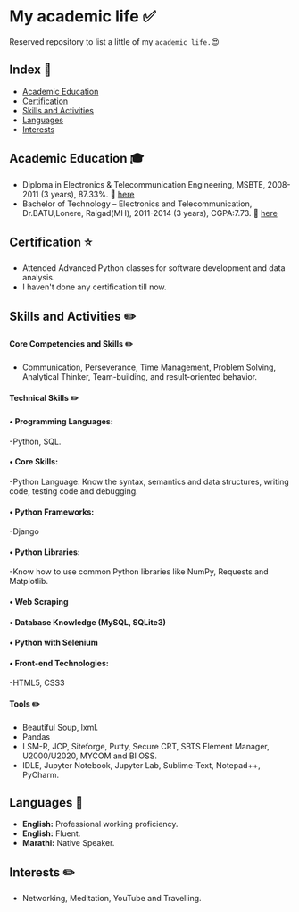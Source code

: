 # My academic life :white_check_mark:

Reserved repository to list a little of my `academic life.`:heart_eyes:

## Index :pushpin:
- [Academic Education](#education)
- [Certification](#certification)
- [Skills and Activities](#activities)
- [Languages](#languages)
- [Interests](#interests)

## Academic Education <a name="education"></a> :mortar_board:

- Diploma in Electronics & Telecommunication Engineering, MSBTE, 2008-2011 (3 years), 87.33%. :paperclip: [here](https://github.com/bhaskarwagatakar/list_of_courses_certifications_resume/blob/9f45e66554da5b401d8c1bccd43f784fd59dde19/certificates/Diploma%20Certificate.PNG)
- Bachelor of Technology – Electronics and Telecommunication, Dr.BATU,Lonere, Raigad(MH), 2011-2014 (3 years), CGPA:7.73. :paperclip: [here](https://github.com/bhaskarwagatakar/list_of_courses_certifications_resume/blob/9f45e66554da5b401d8c1bccd43f784fd59dde19/certificates/Degree%20Certificate.PNG)

## Certification <a name="certification"></a> :star:

- Attended Advanced Python classes for software development and data analysis.
- I haven't done any certification till now.

## Skills and Activities <a name="activities"></a> :pencil2:

#### Core Competencies and Skills <a name="Core Competencies and Skills"></a> :pencil2:
- Communication, Perseverance, Time Management, Problem Solving, Analytical Thinker, Team-building, and result-oriented behavior.

#### Technical Skills <a name="Technical Skills"></a> :pencil2:

#### •	Programming Languages: 
-Python, SQL.
#### •	Core Skills: 
-Python Language: Know the syntax, semantics and data structures, writing code, testing code and debugging.
#### •	Python Frameworks: 
-Django
#### •	Python Libraries:
-Know how to use common Python libraries like NumPy, Requests and Matplotlib.
#### •	Web Scraping
#### •	Database Knowledge (MySQL, SQLite3)
#### •	Python with Selenium
#### •	Front-end Technologies: 
-HTML5, CSS3


#### Tools <a name="Tools"></a> :pencil2:
- Beautiful Soup, lxml.
- Pandas 
- LSM-R, JCP, Siteforge, Putty, Secure CRT, SBTS Element Manager, U2000/U2020, MYCOM and BI OSS.
- IDLE, Jupyter Notebook, Jupyter Lab, Sublime-Text, Notepad++, PyCharm.

## Languages <a name="languages"></a> :round_pushpin:

- **English:** Professional working proficiency.
- **English:** Fluent.
- **Marathi:** Native Speaker.

## Interests <a name="interests"></a> :pencil2:
- Networking, Meditation, YouTube and Travelling.



